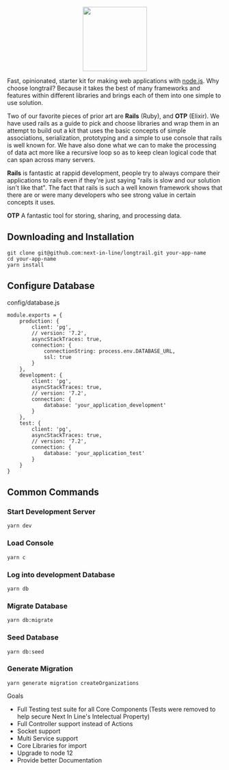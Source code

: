<br />
<div align="center" style="margin:auto;">
    <img src="logo-wide.png?raw=true" width='150px' />
</div>

Fast, opinionated, starter kit for making web applications with [node.js](http://nodejs.org).
Why choose longtrail? Because it takes the best of many frameworks and features within different libraries and brings each of them into one simple to use solution.

Two of our favorite pieces of prior art are **Rails** (Ruby), and **OTP** (Elixir).
We have used rails as a guide to pick and choose libraries and wrap them in an attempt to build out a kit that uses the basic concepts of simple associations, serialization, prototyping and a simple to use console that rails is well known for.
We have also done what we can to make the processing of data act more like a recursive loop so as to keep clean logical code that can span across many servers.

**Rails** is fantastic at rappid development, people try to always compare their applications to rails even if they're just saying "rails is slow and our solution isn't like that". The fact that rails is such a well known framework shows that there are or were many developers who see strong value in certain concepts it uses.

**OTP** A fantastic tool for storing, sharing, and processing data. 

## Downloading and Installation
```
git clone git@github.com:next-in-line/longtrail.git your-app-name
cd your-app-name
yarn install
```

## Configure Database
config/database.js
```
module.exports = {
    production: {
        client: 'pg',
        // version: '7.2',
        asyncStackTraces: true,
        connection: {
            connectionString: process.env.DATABASE_URL,
            ssl: true
        }
    },
    development: {
        client: 'pg',
        asyncStackTraces: true,
        // version: '7.2',
        connection: {
            database: 'your_application_development'
        }
    },
    test: {
        client: 'pg',
        asyncStackTraces: true,
        // version: '7.2',
        connection: {
            database: 'your_application_test'
        }
    }
}
```

## Common Commands
### Start Development Server
```
yarn dev
```

### Load Console
```
yarn c
```

### Log into development Database
```
yarn db
```

### Migrate Database
```
yarn db:migrate
```

### Seed Database
```
yarn db:seed
```

### Generate Migration
```
yarn generate migration createOrganizations
```

Goals
* Full Testing test suite for all Core Components (Tests were removed to help secure Next In Line's Intelectual Property)
* Full Controller support instead of Actions
* Socket support
* Multi Service support
* Core Libraries for import
* Upgrade to node 12
* Provide better Documentation
